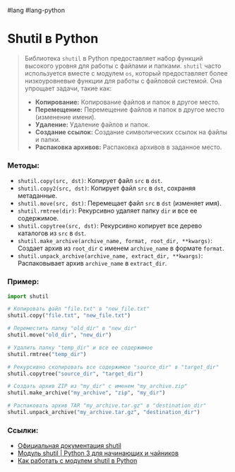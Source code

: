 #lang #lang-python 

# Shutil в Python

>Библиотека `shutil` в Python предоставляет набор функций высокого уровня для работы с файлами и папками. `shutil` часто используется вместе с модулем `os`, который предоставляет более низкоуровневые функции для работы с файловой системой.
>Она упрощает задачи, такие как:
>- **Копирование:** Копирование файлов и папок в другое место.
>- **Перемещение:** Перемещение файлов и папок в другое место (изменение имени).
>- **Удаление:** Удаление файлов и папок.
>- **Создание ссылок:** Создание символических ссылок на файлы и папки.
>- **Распаковка архивов:** Распаковка архивов в заданное место.

### Методы:
- `shutil.copy(src, dst)`: Копирует файл `src` в `dst`.
- `shutil.copy2(src, dst)`: Копирует файл `src` в `dst`, сохраняя метаданные.
- `shutil.move(src, dst)`: Перемещает файл `src` в `dst` (изменяет имя).
- `shutil.rmtree(dir)`: Рекурсивно удаляет папку `dir` и все ее содержимое.
- `shutil.copytree(src, dst)`: Рекурсивно копирует все дерево каталогов из `src` в `dst`.
- `shutil.make_archive(archive_name, format, root_dir, **kwargs)`: Создает архив из `root_dir` с именем `archive_name` в формате `format`.
- `shutil.unpack_archive(archive_name, extract_dir, **kwargs)`: Распаковывает архив `archive_name` в `extract_dir`.

### Пример:
```Python
import shutil

# Копировать файл "file.txt" в "new_file.txt"
shutil.copy("file.txt", "new_file.txt")

# Переместить папку "old_dir" в "new_dir"
shutil.move("old_dir", "new_dir")

# Удалить папку "temp_dir" и все ее содержимое
shutil.rmtree("temp_dir")

# Рекурсивно скопировать все содержимое "source_dir" в "target_dir"
shutil.copytree("source_dir", "target_dir")

# Создать архив ZIP из "my_dir" с именем "my_archive.zip"
shutil.make_archive("my_archive", "zip", "my_dir")

# Распаковать архив TAR "my_archive.tar.gz" в "destination_dir"
shutil.unpack_archive("my_archive.tar.gz", "destination_dir")
```

### Ссылки:
- [Официальная документация shutil](https://docs.python.org/3/library/shutil.html)
- [Модуль shutil | Python 3 для начинающих и чайников](https://pythonworld.ru/moduli/modul-shutil.html)
- [Как работать с модулем shutil в Python](https://sky.pro/media/kak-rabotat-s-modulem-shutil-v-python/)
